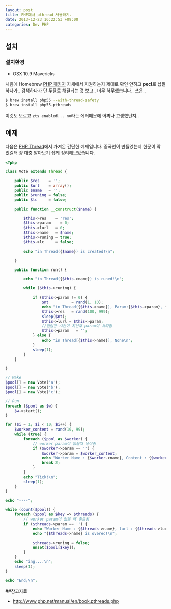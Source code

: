 ```yaml
---
layout: post
title: PHP에서 pthread 사용하기.
date: 2013-12-23 16:22:53 +09:00
categories: Dev PHP
---
```


## 설치

### 설치환경

- OSX 10.9 Mavericks

처음에 Homebrew [PHP 패키지](https://github.com/josegonzalez/homebrew-php) 자체에서 지원하는지 제대로 확인 안하고 **pecl**로 삽질하다가.. 검색하다가 단 두줄로 해결되는 것 보고.. 너무 허무했습니다.. 쓰읍..


```bash
$ brew install php55 --with-thread-safety
$ brew install php55-pthreads
```

이것도 모르고 `zts enabled... no`라는 에러때문에 어찌나 고생했던지..

## 예제

다음은 [PHP Thread](http://www.php.net/manual/en/class.thread.php)에서 가져온 간단한 예제입니다. 중국인이 만들었는지 한문이 막 있길래 걍 대충 알아보기 쉽게 정리해보았습니다.

```php
<?php

class Vote extends Thread {

    public $res    = '';
    public $url    = array();
    public $name   = '';
    public $runing = false;
    public $lc     = false;

    public function __construct($name) {

        $this->res    = 'res';
        $this->param    = 0;
        $this->lurl   = 0;
        $this->name   = $name;
        $this->runing = true;
        $this->lc     = false;

        echo "in Thread({$name}) is created!\n";

    }

    public function run() {

        echo "in Thread({$this->name}) is runed!\n";

        while ($this->runing) {

            if ($this->param != 0) {
                $nt          = rand(1, 10);
                echo "in Thread({$this->name}), Param:{$this->param}, {$nt}..\n";
                $this->res   = rand(100, 999);
                sleep($nt);
                $this->lurl = $this->param;
                //랜덤한 시간이 지난후 param이 사라짐
                $this->param   = '';
            } else {
                echo "in Thread[{$this->name}], None\n";
            }
            sleep(1);
        }
    }

}

// Make
$pool[] = new Vote('a');
$pool[] = new Vote('b');
$pool[] = new Vote('c');

// Run
foreach ($pool as $w) {
    $w->start();
}

for ($i = 1; $i < 10; $i++) {
    $worker_content = rand(10, 99);
    while (true) {
        foreach ($pool as $worker) {
            // worker param이 없을때 넣어줌
            if ($worker->param == '') {
                $worker->param = $worker_content;
                echo "Worker Name : {$worker->name}, Content : {$worker_content}, lurl : {$worker->lurl}, res : {$worker->res}.\n";
                break 2;
            }
        }
        echo "Tick!\n";
        sleep(1);
    }
}

echo "----";

while (count($pool)) {
    foreach ($pool as $key => $threads) {
    	// worker param이 없을 때 종료됨
        if ($threads->param == '') {
            echo "Worker Name : {$threads->name}, lurl : {$threads->lurl}, res : {$threads->res}.\n";
            echo "{$threads->name} is overed!\n";

            $threads->runing = false;
            unset($pool[$key]);
        }
    }
    echo "ing....\n";
    sleep(1);
}

echo "End;\n";
```

##참고자료

- <http://www.php.net/manual/en/book.pthreads.php>
